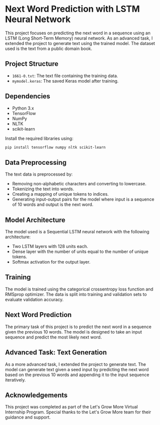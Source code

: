 # Next Word Prediction with LSTM Neural Network

This project focuses on predicting the next word in a sequence using an LSTM (Long Short-Term Memory) neural network. As an advanced task, I extended the project to generate text using the trained model. The dataset used is the text from a public domain book.

## Project Structure

- `1661-0.txt`: The text file containing the training data.
- `mymodel.keras`: The saved Keras model after training.

## Dependencies

- Python 3.x
- TensorFlow
- NumPy
- NLTK
- scikit-learn

Install the required libraries using:

```bash
pip install tensorflow numpy nltk scikit-learn
```

## Data Preprocessing

The text data is preprocessed by:

- Removing non-alphabetic characters and converting to lowercase.
- Tokenizing the text into words.
- Creating a mapping of unique tokens to indices.
- Generating input-output pairs for the model where input is a sequence of 10 words and output is the next word.

## Model Architecture

The model used is a Sequential LSTM neural network with the following architecture:

- Two LSTM layers with 128 units each.
- Dense layer with the number of units equal to the number of unique tokens.
- Softmax activation for the output layer.

## Training

The model is trained using the categorical crossentropy loss function and RMSprop optimizer. The data is split into training and validation sets to evaluate validation accuracy.

## Next Word Prediction

The primary task of this project is to predict the next word in a sequence given the previous 10 words. The model is designed to take an input sequence and predict the most likely next word.

## Advanced Task: Text Generation

As a more advanced task, I extended the project to generate text. The model can generate text given a seed input by predicting the next word based on the previous 10 words and appending it to the input sequence iteratively.

## Acknowledgements

This project was completed as part of the Let's Grow More Virtual Internship Program. Special thanks to the Let's Grow More team for their guidance and support.


